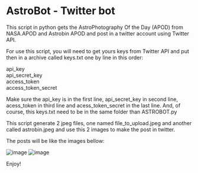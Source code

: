 # AstroBot - Twitter bot
This script in python gets the AstroPhotography Of the Day (APOD) from NASA.APOD and Astrobin APOD and post in a twitter account using Twitter API.

For use this script, you will need to get yours keys from Twitter API and put then in a archive called keys.txt one by line in this order:

api_key <br /> 
api_secret_key <br />
access_token <br />
access_token_secret <br />

Make sure the api_key is in the first line, api_secret_key in second line, acess_token in third line and acess_token_secret in the last line. And, of course, this keys.txt
need to be in the same folder than ASTROBOT.py

This script generate 2 jpeg files, one named file_to_upload.jpeg and another called astrobin.jpeg and use this 2 images to make the post in twitter.

The posts will be like the images bellow:

![image](https://user-images.githubusercontent.com/91426980/162233963-2faf2f9a-d7a8-4ea4-b6f6-dfbcd6fe1054.png)
![image](https://user-images.githubusercontent.com/91426980/162234141-d3347aad-8b65-4f46-9594-abad576c1e69.png)

Enjoy!
